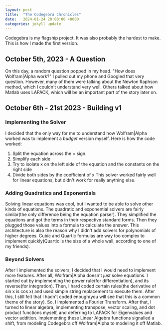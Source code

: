 ```yaml
---
layout: post
title:  "The Codegebra Chronicles"
date:   2024-01-24 20:00:00 +0000
categories: jekyll update
---
```

Codegebra is my flagship project. It was also probably the hardest to make. This is how I made the first version.
## October 5th, 2023 - A Question
On this day, a random question popped in my head. "How does Wolfram|Alpha work?" I pulled out my phone and Googled that very question. However, many of them were talking about the Newton Raphson method, which I couldn't understand very well. Others talked about how Matlab uses LAPACK, which will be an important part of the story later on.
## October 6th - 21st 2023 - Building v1
### Implementing the Solver
I decided that the only way for me to understand how Wolfram|Alpha worked was to implement a *budget* version myself. Here is how the code worked:
1. Split the equation across the = sign.
2. Simplify each side
3. Try to isolate x on the left side of the equation and the constants on the right side
4. Divide both sides by the coefficient of x
This solver worked fairly well for linear equations, but didn't work for really anything else.

### Adding Quadratics and Exponentials
Solving linear equations was cool, but I wanted to be able to solve other kinds of equations. The quadratic and exponential solvers are fairly similar(the only difference being the equation parser). They simplified the equations and got the terms in their respective standard forms. Then they plugged those values into a formula to calculate the answer. This architecture is also the reason why I didn't add solvers for polynomials of higher degrees. Cubic and Quartic formulas are way too complex to implement quickly(Quartic is the size of a whole wall, according to one of my friends).

### Beyond Solvers
After I implemented the solvers, I decided that I would need to implement more features. After all, Wolfram|Alpha doesn't *just* solve equations. I started out by implementing the power rule(for differentiation), and its reverse(for integration). Then, I hard coded certain rules(the derivative of sin x is cos x) and used simple string replacement to execute them. After this, I still felt that I hadn't coded enough(you will see that this is a common theme of the story). So, I implemented a Fourier Transform. After that, I turned to linear algebra, implementing transpose, vector scaling, and dot product functions myself, and deferring to LAPACK for Eigenvalues and vector addition. Implementing these Linear Algebra functions signalled a shift, from modeling Codegebra off Wolfram|Alpha to modeling it off Matlab.
